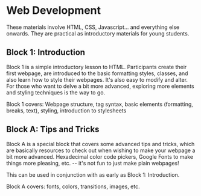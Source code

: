 # Web Development
These materials involve HTML, CSS, Javascript... and everything else onwards. They are practical as introductory materials for young students.

## Block 1: Introduction
Block 1 is a simple introductory lesson to HTML. Participants create their first webpage, are introduced to the basic formatting styles, classes, and also learn how to style their webpages. It's also easy to modify and alter. For those who want to delve a bit more advanced, exploring more elements and styling techniques is the way to go.

Block 1 covers: Webpage structure, tag syntax, basic elements (formatting, breaks, text), styling, introduction to stylesheets

## Block A: Tips and Tricks
Block A is a special block that covers some advanced tips and tricks, which are basically resources to check out when wishing to make your webpage a bit more advanced. Hexadecimal color code pickers, Google Fonts to make things more pleasing, etc. -- it's not fun to just make plain webpages! 

This can be used in conjunction with as early as Block 1: Introduction.

Block A covers: fonts, colors, transitions, images, etc.
